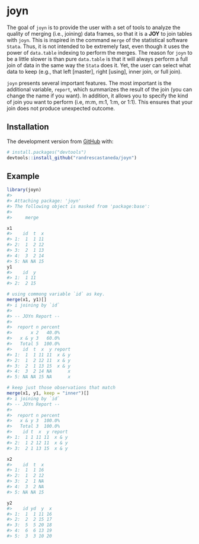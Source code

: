 
# joyn

<!-- badges: start -->
<!-- badges: end -->

The goal of `joyn` is to provide the user with a set of tools to analyze
the quality of merging (i.e., joining) data frames, so that it is a
**JOY** to join tables with `joyn`. This is inspired in the command
`merge` of the statistical software `Stata`. Thus, it is not intended to
be extremely fast, even though it uses the power of `data.table`
indexing to perform the merges. The reason for `joyn` to be a little
slower is than pure `data.table` is that it will always perform a full
join of data in the same way the `Stata` does it. Yet, the user can
select what data to keep (e.g., that left \[master\], right \[using\],
inner join, or full join).

`joyn` presents several important features. The most important is the
additional variable, `report`, which summarizes the result of the join
(you can change the name if you want). In addition, it allows you to
specify the kind of join you want to perform (i.e, m:m, m:1, 1:m, or
1:1). This ensures that your join does not produce unexpected outcome.

## Installation

<!-- You can install the released version of joyn from [CRAN](https://CRAN.R-project.org) with: -->
<!-- ``` r -->
<!-- install.packages("joyn") -->
<!-- ``` -->

The development version from [GitHub](https://github.com/) with:

``` r
# install.packages("devtools")
devtools::install_github("randrescastaneda/joyn")
```

## Example

``` r
library(joyn)
#> 
#> Attaching package: 'joyn'
#> The following object is masked from 'package:base':
#> 
#>     merge

x1
#>    id  t  x
#> 1:  1  1 11
#> 2:  1  2 12
#> 3:  2  1 13
#> 4:  3  2 14
#> 5: NA NA 15
y1
#>    id  y
#> 1:  1 11
#> 2:  2 15

# using commong variable `id` as key.
merge(x1, y1)[]
#> i joining by `id`
#> 
#> -- JOYn Report --
#> 
#>  report n percent
#>       x 2   40.0%
#>   x & y 3   60.0%
#>   Total 5  100.0%
#>    id  t  x  y report
#> 1:  1  1 11 11  x & y
#> 2:  1  2 12 11  x & y
#> 3:  2  1 13 15  x & y
#> 4:  3  2 14 NA      x
#> 5: NA NA 15 NA      x

# keep just those observations that match
merge(x1, y1, keep = "inner")[]
#> i joining by `id`
#> -- JOYn Report --
#> 
#>  report n percent
#>   x & y 3  100.0%
#>   Total 3  100.0%
#>    id t  x  y report
#> 1:  1 1 11 11  x & y
#> 2:  1 2 12 11  x & y
#> 3:  2 1 13 15  x & y

x2 
#>    id  t  x
#> 1:  1  1 16
#> 2:  1  2 12
#> 3:  2  1 NA
#> 4:  3  2 NA
#> 5: NA NA 15

y2
#>    id yd  y  x
#> 1:  1  1 11 16
#> 2:  2  2 15 17
#> 3:  5  5 20 18
#> 4:  6  6 13 19
#> 5:  3  3 10 20
```
